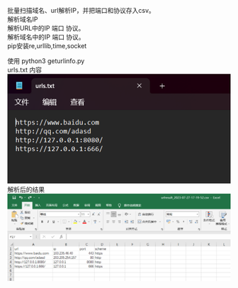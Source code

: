 批量扫描域名、url解析IP，并把端口和协议存入csv。<br>
解析域名IP<br>
解析URL中的IP 端口 协议。<br>
解析域名中的IP 端口 协议。<br>
pip安装re,urllib,time,socket

使用 python3 geturlinfo.py<br>
urls.txt 内容<br>
<img src=data.png><br>
解析后的结果<br>
<img src=result.png><br>
